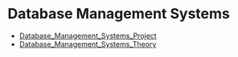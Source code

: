 # Database Management Systems

 * [Database_Management_Systems_Project](./Database_Management_Systems_Project)
 * [Database_Management_Systems_Theory](./Database_Management_Systems_Theory)
